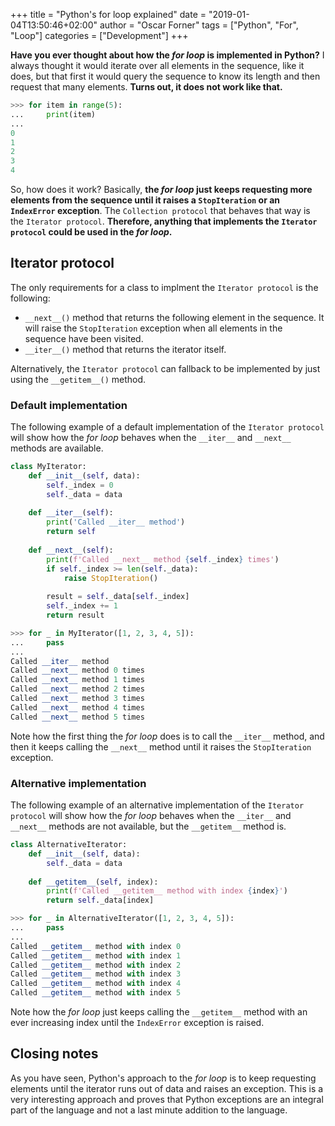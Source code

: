 +++
title = "Python's for loop explained"
date = "2019-01-04T13:50:46+02:00"
author = "Oscar Forner"
tags = ["Python", "For", "Loop"]
categories = ["Development"]
+++

**Have you ever thought about how the *for loop* is implemented in Python?** I always thought it would iterate over all elements in the sequence, like it does, but that first it would query the sequence to know its length and then request that many elements. **Turns out, it does not work like that.**

```python
>>> for item in range(5):
... 	print(item)
...
0
1
2
3
4
```

So, how does it work? Basically, **the *for loop* just keeps requesting more elements from the sequence until it raises a `StopIteration` or an `IndexError` exception**. The `Collection protocol` that behaves that way is the `Iterator protocol`. **Therefore, anything that implements the `Iterator protocol` could be used in the *for loop*.**

## Iterator protocol
The only requirements for a class to implment the `Iterator protocol` is the following:

* `__next__()` method that returns the following element in the sequence. It will raise the `StopIteration` exception when all elements in the sequence have been visited.
* `__iter__()` method that returns the iterator itself.

Alternatively, the `Iterator protocol` can fallback to be implemented by just using the `__getitem__()` method.

### Default implementation
The following example of a default implementation of the `Iterator protocol` will show how the *for loop* behaves when the `__iter__` and `__next__` methods are available.

```python
class MyIterator:
    def __init__(self, data):
        self._index = 0
        self._data = data
    
    def __iter__(self):
        print('Called __iter__ method')
        return self
    
    def __next__(self):
        print(f'Called __next__ method {self._index} times')
        if self._index >= len(self._data):
            raise StopIteration()
        
        result = self._data[self._index]
        self._index += 1
        return result
```

```python
>>> for _ in MyIterator([1, 2, 3, 4, 5]):
...     pass
...
Called __iter__ method
Called __next__ method 0 times
Called __next__ method 1 times
Called __next__ method 2 times
Called __next__ method 3 times
Called __next__ method 4 times
Called __next__ method 5 times
```

Note how the first thing the *for loop* does is to call the `__iter__` method, and then it keeps calling the `__next__` method until it raises the `StopIteration` exception.

### Alternative implementation
The following example of an alternative implementation of the `Iterator protocol` will show how the *for loop* behaves when the `__iter__` and `__next__` methods are not available, but the `__getitem__` method is.

```python
class AlternativeIterator:
    def __init__(self, data):
        self._data = data
    
    def __getitem__(self, index):
        print(f'Called __getitem__ method with index {index}')
        return self._data[index]
```

```python
>>> for _ in AlternativeIterator([1, 2, 3, 4, 5]):
...     pass
...
Called __getitem__ method with index 0
Called __getitem__ method with index 1
Called __getitem__ method with index 2
Called __getitem__ method with index 3
Called __getitem__ method with index 4
Called __getitem__ method with index 5
```
Note how the *for loop* just keeps calling the `__getitem__` method with an ever increasing index until the `IndexError` exception is raised.

## Closing notes
As you have seen, Python's approach to the *for loop* is to keep requesting elements until the iterator runs out of data and raises an exception. This is a very interesting approach and proves that Python exceptions are an integral part of the language and not a last minute addition to the language.